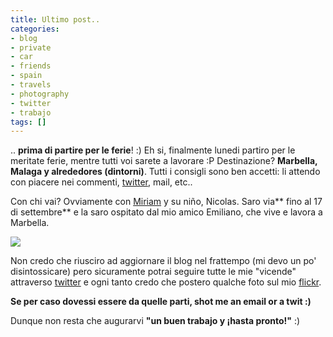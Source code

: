 ```yaml
---
title: Ultimo post..
categories:
- blog
- private
- car
- friends
- spain
- travels
- photography
- twitter
- trabajo
tags: []
---
```

.. **prima di partire per le ferie**! :) Eh si, finalmente lunedi partiro per
le meritate ferie, mentre tutti voi sarete a lavorare :P Destinazione?
**Marbella, Malaga y alrededores (dintorni)**. Tutti i consigli sono ben
accetti: li attendo con piacere nei commenti,
[twitter](http://twitter.com/diegor), mail, etc..

Con chi vai? Ovviamente con [Miriam](http://solomiri.blogspot.com/) y su niño,
Nicolas. Saro via** fino al 17 di settembre** e la saro ospitato dal mio amico
Emiliano, che vive e lavora a Marbella.

[![]({{site.url}}/images/marbella.jpg)]({{site.url}}/images/marbella.jpg)

  
Non credo che riusciro ad aggiornare il blog nel frattempo (mi devo un po'
disintossicare) pero sicuramente potrai seguire tutte le mie "vicende"
attraverso [twitter](http://twitter.com/diegor) e ogni tanto credo che postero
qualche foto sul mio [flickr](http://www.flickr.com/photos/diegorusso/).

**Se per caso dovessi essere da quelle parti, shot me an email or a twit :)**

Dunque non resta che augurarvi **"un buen trabajo y ¡hasta pronto!"** :)

